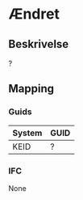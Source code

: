 # Ændret

## Beskrivelse

?

## Mapping

### Guids

| System | GUID |
| ------ | ---- |
| KEID   | ?    |

### IFC

None
